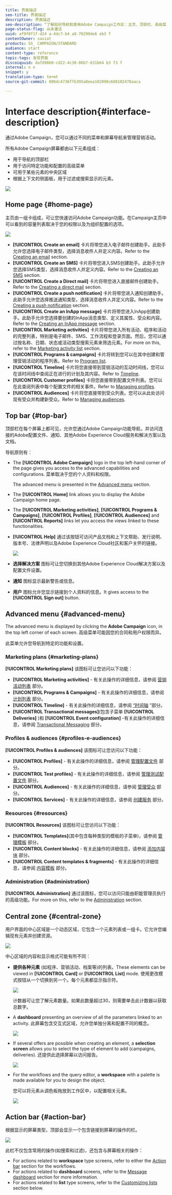 ```yaml
---
title: 界面描述
seo-title: 界面描述
description: 界面描述
seo-description: “了解如何导航和使用Adobe Campaign工作区：主页、顶部栏、高级菜单和操作栏”。
page-status-flag: 从未激活
uuid: af9f0f1f-d24 a-4dc7-b4 a8-70290de6 eb3 f
contentOwner: saviat
products: SG_ CAMPAIGN/STANDARD
audience: start
content-type: reference
topic-tags: 发现界面
discoiquuid: dafd9860-cd22-4c30-86b7-631b64 b3 f3 f
internal: n n
snippet: y
translation-type: tm+mt
source-git-commit: 806dc4736ffb395a0eea102090c688102478aaca

---
```



# Interface description{#interface-description}

通过Adobe Campaign，您可以通过不同的菜单和屏幕导航来管理营销活动。

所有Adobe Campaign屏幕都由以下元素组成：

* 用于导航的顶部栏
* 用于访问特定功能和配置的高级菜单
* 可用于某些元素的中央区域
* 根据上下文的侧面板，用于过滤或搜索显示的元素。

![](assets/ux_interface_01.png)

## Home page {#home-page}

主页由一组卡组成，可让您快速访问Adobe Campaign功能。在Campaign主页中可以看到的容量列表取决于您的权限以及为组织配置的选项。

![](assets/overview_home_page.png)

* **[!UICONTROL Create an email]** 卡片将带您进入电子邮件创建助手。此助手允许您选择电子邮件类型，选择消息收件人并定义内容。Refer to the [Creating an email](../../channels/using/creating-an-email.md) section.
* **[!UICONTROL Create an SMS]** 卡片将带您进入SMS创建助手。此助手允许您选择SMS类型，选择消息收件人并定义内容。Refer to the [Creating an SMS](../../channels/using/creating-an-sms-message.md) section.
* **[!UICONTROL Create a Direct mail]** 卡片将带您进入直接邮件创建助手。Refer to the [Creating a direct mail](../../channels/using/creating-the-direct-mail.md) section.
* **[!UICONTROL Create a push notification]** 卡片将带您进入通知创建助手。此助手允许您选择推送通知类型，选择消息收件人并定义内容。Refer to the [Creating a push notification](../../channels/using/preparing-and-sending-a-push-notification.md) section.
* **[!UICONTROL Create an InApp message]** 卡片将带您进入InApp创建助手。此助手允许您选择要创建的InApp消息类型、定义其属性、受众和内容。Refer to the [Creating an InApp message](../../channels/using/about-in-app-messaging.md) section.
* **[!UICONTROL Marketing activities]** 卡片将带您进入所有活动、程序和活动的完整列表，特别是电子邮件、SMS、工作流程和登录页面。然后，您可以通过按名称、日期、状态或活动类型搜索元素来筛选元素。For more on this, refer to the [Marketing activity list](../../start/using/marketing-activities.md#about-marketing-activities) section.
* **[!UICONTROL Programs & campaigns]** 卡片将转到您可以在其中创建和管理营销活动的程序列表。Refer to [Program list](../../start/using/programs-and-campaigns.md#about-plans--programs-and-campaigns).
* **[!UICONTROL Timeline]** 卡片将您直接带到营销活动的互动时间线，您可以在该时间线中查阅正在进行的计划及其内容。Refer to [Timeline](../../start/using/timeline.md).
* **[!UICONTROL Customer profiles]** 卡将您直接带到配置文件列表。您可以在此查阅列表中每个配置文件的相关事件。Refer to [Managing profiles](../../audiences/using/about-profiles.md).
* **[!UICONTROL Audiences]** 卡片将您直接带到受众列表。您可以从此处访问现有受众并构建新受众。Refer to [Managing audiences](../../audiences/using/about-audiences.md).

## Top bar {#top-bar}

顶部栏在每个屏幕上都可见，允许您通过Adobe Campaign功能导航，并访问连接的Adobe配置文件、通知、其他Adobe Experience Cloud服务和解决方案以及文档。

导航原则有：

* The **[!UICONTROL Adobe Campaign]** logo in the top left-hand corner of the page gives you access to the advanced capabilities and configurations. 菜单取决于您的个人资料和权限。

   The advanced menu is presented in the [Advanced menu](../../start/using/interface-description.md#advanced-menu) section.

* The **[!UICONTROL Home]** link allows you to display the Adobe Campaign home page.
* The **[!UICONTROL Marketing activities]**, **[!UICONTROL Programs & Campaigns]**, **[!UICONTROL Profiles]**, **[!UICONTROL Audiences]** and **[!UICONTROL Reports]** links let you access the views linked to these functionalities.
* **[!UICONTROL Help]** 通过该按钮可访问产品文档和上下文帮助、发行说明、版本号、法律声明以及Adobe Experience Cloud社区和客户关怀的链接。

   ![](assets/ux_help.png)

* **选择解决方案** 图标可让您切换到其他Adobe Experience Cloud解决方案以及配置文件设置。
* **通知** 图标显示最新警告或信息。
* **用户** 图标允许您显示链接到个人资料的信息。It gives access to the **[!UICONTROL Sign out]** button.

## Advanced menu {#advanced-menu}

The advanced menu is displayed by clicking the **Adobe Campaign** icon, in the top left corner of each screen. 高级菜单可能因您的合同和用户权限而异。

此菜单允许您导航到特定的功能和设置。

### Marketing plans {#marketing-plans}

**[!UICONTROL Marketing plans]** 该图标可让您访问以下功能：

* **[!UICONTROL Marketing activities]** - 有关此操作的详细信息，请参阅 [营销活动列表](../../start/using/marketing-activities.md#about-marketing-activities) 部分。
* **[!UICONTROL Programs & Campaigns]** - 有关此操作的详细信息，请参阅 [计划列表](../../start/using/programs-and-campaigns.md#about-plans--programs-and-campaigns) 部分。
* **[!UICONTROL Timeline]** - 有关此操作的详细信息，请参阅 [“时间轴](../../start/using/timeline.md) ”部分。
* **[!UICONTROL Transactional messages]**(包含子菜单 **[!UICONTROL Deliveries]** )和 **[!UICONTROL Event configuration]** -有关此操作的详细信息，请参阅 [Transactional Messaging](../../channels/using/about-transactional-messaging.md) 部分。

### Profiles &amp; audiences {#profiles-e-audiences}

**[!UICONTROL Profiles & audiences]** 该图标可让您访问以下功能：

* **[!UICONTROL Profiles]** - 有关此操作的详细信息，请参阅 [管理配置文件](../../audiences/using/about-profiles.md) 部分。
* **[!UICONTROL Test profiles]** - 有关此操作的详细信息，请参阅 [管理测试配置文件](../../sending/using/managing-test-profiles-and-sending-proofs.md#managing-test-profiles) 部分。
* **[!UICONTROL Audiences]** - 有关此操作的详细信息，请参阅 [管理受众](../../audiences/using/about-audiences.md) 部分。
* **[!UICONTROL Services]** - 有关此操作的详细信息，请参阅 [创建服务](../../audiences/using/creating-a-service.md) 部分。

### Resources {#resources}

**[!UICONTROL Resources]** 该图标可让您访问以下功能：

* **[!UICONTROL Templates]**(其中包含每种类型的模板的子菜单)，请参阅 [管理模板](../../start/using/about-templates.md) 部分。
* **[!UICONTROL Content blocks]** - 有关此操作的详细信息，请参阅 [添加内容块](../../designing/using/adding-a-content-block.md) 部分。
* **[!UICONTROL Content templates & fragments]** - 有关此操作的详细信息，请参阅 [内容模板](../../start/using/about-templates.md#content-templates) 部分。

### Administration {#administration}

**[!UICONTROL Administration]** 通过该图标，您可以访问只能由职能管理员执行的高级功能。For more on this, refer to the [Administration](../../administration/using/about-administrating-adobe-campaign.md) section.

## Central zone {#central-zone}

用户界面的中心区域是一个动态区域，它包含一个元素列表或一组卡。它允许您编辑现有元素并创建资源。

![](assets/ux_genericscreen.png)

中心区域的内容和显示格式可能有所不同：

* **提供各种元素** (如程序、营销活动、档案等)的列表。These elements can be viewed in **[!UICONTROL Card]** or **[!UICONTROL List]** mode. 使用更改模式按钮从一个切换到另一个。每个元素都显示指示符。

   ![](assets/ux_liste.png)

   计数器可让您了解元素数量。如果此数量超过30，则需要单击此计数器以获取总数字。

* A **dashboard** presenting an overview of all the parameters linked to an activity. 此屏幕包含交互式区域，允许您单独分离和配置不同的概念。

   ![](assets/ux_dashboard.png)

* If several offers are possible when creating an element, a **selection screen** allows you to select the type of element to add (campaigns, deliveries). 还提供此选择屏幕以访问报告。

   ![](assets/ux_activityselection.png)

* For the workflows and the query editor, a **workspace** with a palette is made available for you to design the object.

   您可以将元素从调色板拖放到工作区中，以配置相关元素。

   ![](assets/ux_workspace.png)

## Action bar {#action-bar}

根据显示的屏幕类型，顶部会显示一个包含链接到屏幕的操作的栏。

![](assets/actionbar.png)

此栏不仅包含常用的操作(如搜索和过滤)，还包含与屏幕相关的操作：

* For actions related to **workspace** type screens, refer to either the [Action bar](../../automating/using/workflow-interface.md#action-bar) section for the workflows.
* For actions related to **dashboard** screens, refer to the [Message dashboard](../../channels/using/message-dashboard.md) section for more information.
* For actions related to **list** type screens, refer to the [Customizing lists](../../start/using/customizing-lists.md) section below.

